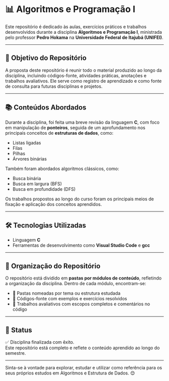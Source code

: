 # 📊 Algoritmos e Programação I

Este repositório é dedicado às aulas, exercícios práticos e trabalhos desenvolvidos durante a disciplina **Algoritmos e Programação I**, ministrada pelo professor **Pedro Hokama** na **Universidade Federal de Itajubá (UNIFEI)**.

---

## 🎯 Objetivo do Repositório

A proposta deste repositório é reunir todo o material produzido ao longo da disciplina, incluindo códigos-fonte, atividades práticas, anotações e trabalhos avaliativos. Ele serve como registro de aprendizado e como fonte de consulta para futuras disciplinas e projetos.

---

## 📚 Conteúdos Abordados

Durante a disciplina, foi feita uma breve revisão da linguagem **C**, com foco em manipulação de **ponteiros**, seguida de um aprofundamento nos principais conceitos de **estruturas de dados**, como:

- Listas ligadas
- Filas
- Pilhas
- Árvores binárias

Também foram abordados algoritmos clássicos, como:

- Busca binária
- Busca em largura (BFS)
- Busca em profundidade (DFS)

Os trabalhos propostos ao longo do curso foram os principais meios de fixação e aplicação dos conceitos aprendidos.

---

## 🛠️ Tecnologias Utilizadas

- Linguagem **C**
- Ferramentas de desenvolvimento como **Visual Studio Code** e **gcc**

---

## 📁 Organização do Repositório

O repositório está dividido em **pastas por módulos de conteúdo**, refletindo a organização da disciplina. Dentro de cada módulo, encontram-se:

- 📁 Pastas nomeadas por tema ou estrutura estudada
- 🧪 Códigos-fonte com exemplos e exercícios resolvidos
- 📄 Trabalhos avaliativos com escopos completos e comentários no código


---

## 🏁 Status

✅ Disciplina finalizada com êxito.  
Este repositório está completo e reflete o conteúdo aprendido ao longo do semestre.

---

Sinta-se à vontade para explorar, estudar e utilizar como referência para os seus próprios estudos em Algoritmos e Estrutura de Dados. 😊
